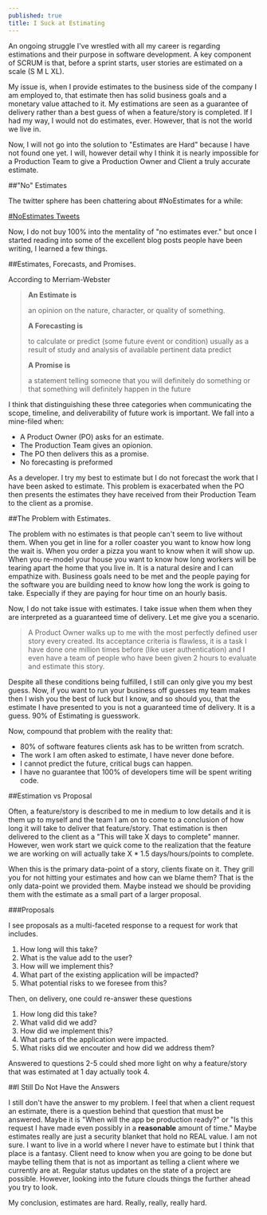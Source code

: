 ```yaml
---
published: true
title: I Suck at Estimating
---
```



An ongoing struggle I've wrestled with all my career is regarding estimations
and their purpose in software development. A key component of SCRUM is that,
before a sprint starts, user stories are estimated on a scale (S M L XL).

My issue is, when I provide estimates to the business side of the company
I am employed to, that estimate then has solid business goals and a monetary
value attached to it. My estimations are seen as a guarantee of delivery
rather than a best guess of when a feature/story is completed. If I had my way,
I would not do estimates, ever. However, that is not the world we live in.

Now, I will not go into the solution to "Estimates are Hard" because I have not
found one yet. I will, however detail why I think it is nearly impossible for
a Production Team to give a Production Owner and Client a truly accurate estimate.

##"No" Estimates

The twitter sphere has been chattering about #NoEstimates for a while:

<a class="twitter-timeline" href="https://twitter.com/hashtag/NoEstimates" data-widget-id="618833205479796737">#NoEstimates Tweets</a>

Now, I do not buy 100% into the mentality of "no estimates ever." but once I started reading
into some of the excellent blog posts people have been writing, I learned a few things.

##Estimates, Forecasts, and Promises.

According to Merriam-Webster


> **An Estimate is**
> 
> an opinion on the nature, character, or quality of something.
> 
> **A Forecasting is**
> 
> to calculate or predict (some future event or condition) usually as a result of study and analysis of available pertinent data predict
> 
> **A Promise is**
> 
> a statement telling someone that you will definitely do something or that something will definitely happen in the future

I think that distinguishing these three categories when communicating the scope, timeline, and deliverability
of future work is important. We fall into a mine-filed when:

* A Product Owner (PO) asks for an estimate.
* The Production Team gives an opionion.
* The PO then delivers this as a promise.
* No forecasting is preformed

As a developer. I try my best to estimate but I do not forecast the work that I have
been asked to estimate. This problem is exacerbated when the PO then presents the estimates they
have received from their Production Team to the client as a promise.

##The Problem with Estimates.

The problem with no estimates is that people can't seem to live without them. When you get
in line for a roller coaster you want to know how long the wait is. When you order a pizza
you want to know when it will show up. When you re-model your house you want to know how long
workers will be tearing apart the home that you live in. It is a natural desire and I can
empathize with. Business goals need to be met and the people paying for the software you are
building need to know how long the work is going to take. Especially if they are paying
for hour time on an hourly basis.

Now, I do not take issue with estimates. I take issue when them when they are interpreted
as a guaranteed time of delivery. Let me give you a scenario.

> A Product Owner walks up to me with the most perfectly defined user story every created.
> Its acceptance criteria is flawless, it is a task I have done one million times before
> (like user authentication) and I even have a team of people who have been given 2 hours
> to evaluate and estimate this story.

Despite all these conditions being fulfilled, I still can only give you my best guess. Now, if
you want to run your business off guesses my team makes then I wish you the best of luck but
I know, and so should you, that the estimate I have presented to you is not a guaranteed time
of delivery. It is a guess. 90% of Estimating is guesswork.

Now, compound that problem with the reality that:

* 80% of software features clients ask has to be written from scratch.
* The work I am often asked to estimate, I have never done before.
* I cannot predict the future, critical bugs can happen.
* I have no guarantee that 100% of developers time will be spent writing code.

##Estimation vs Proposal

Often, a feature/story is described to me in medium to low details and it is them up to myself and the
team I am on to come to a conclusion of how long it will take to deliver that feature/story. That
estimation is then delivered to the client as a "This will take X days to complete" manner. However,
wen work start we quick come to the realization that the feature we are working on will actually take
X * 1.5 days/hours/points to complete.

When this is the primary data-point of a story, clients fixate on it. They grill you for not hitting
your estimates and how can we blame them? That is the only data-point we provided them. Maybe instead
we should be providing them with the estimate as a small part of a larger proposal.

###Proposals

I see proposals as a multi-faceted response to a request for work that includes.

1. How long will this take?
2. What is the value add to the user?
3. How will we implement this?
4. What part of the existing application will be impacted?
5. What potential risks to we foresee from this?

Then, on delivery, one could re-answer these questions

1. How long did this take?
2. What valid did we add?
3. How did we implement this?
4. What parts of the application were impacted.
5. What risks did we encouter and how did we address them?

Answered to questions 2-5 could shed more light on why a feature/story that was estimated at
1 day actually took 4.

##I Still Do Not Have the Answers

I still don't have the answer to my problem. I feel that when a client request an estimate, there
is a question behind that question that must be answered. Maybe it is "When will the app be production
ready?" or "Is this request I have made even possibly in a **reasonable** amount of time." Maybe estimates
really are just a security blanket that hold no REAL value. I am not sure. I want to live in a world
where I never have to estimate but I think that place is a fantasy. Client need to know when you
are going to be done but maybe telling them that is not as important as telling a client where
we currently are at. Regular status updates on the state of a project are possible. However, looking
into the future clouds things the further ahead you try to look.

My conclusion, estimates are hard. Really, really, really hard.
